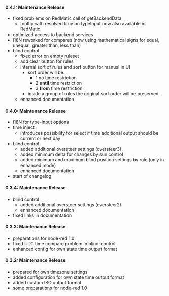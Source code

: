 #### 0.4.1: Maintenance Release

- fixed problems on RedMatic call of getBackendData
  - tooltip with resolved time on typeInput now also available in RedMatic
- optimized access to backend services
- i18N reworked for compares (now using mathematical signs for equal, unequal, greater than, less than)
- blind control
  - fixed error on empty ruleset
  - add clear button for rules
  - internal sort of rules and sort button for manual in UI
    - sort order will be:
      - 1 no time restriction
      - 2 __until__ time restriction
      - 3 __from__ time restriction
    - inside a group of rules the original sort order will be preserved.
  - enhanced documentation

#### 0.4.0: Maintenance Release

- i18N for type-input options
- time inject
  - introduces possibility for select if time additional output should be current or next day
- blind control
  - added additional oversteer settings (oversteer3)
  - added minimum delta for changes by sun control
  - added minimum and maximum blind position settings by rule (only in enhanced mode)
  - enhanced documentation
- start of changelog

#### 0.3.4: Maintenance Release

- blind control
  - added additional oversteer settings (oversteer2)
  - enhanced documentation
- fixed links in documentation

#### 0.3.3: Maintenance Release

- preparations for node-red 1.0
- fixed UTC time compare problem in blind-control
- enhanced config for own state time output format

#### 0.3.2: Maintenance Release

- prepared for own timezone settings
- added configuration for own state time output format
- added custom ISO output format
- some preparations for node-red 1.0
